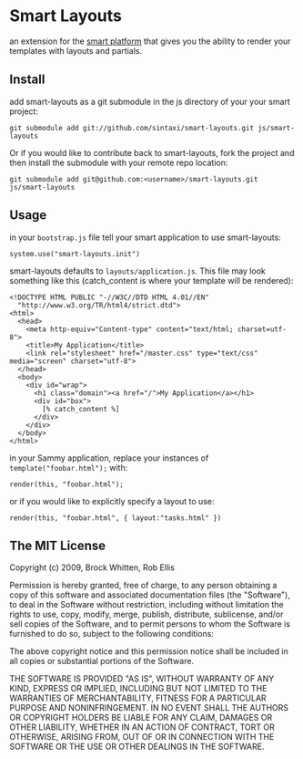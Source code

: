 # Smart Layouts

an extension for the [smart platform](http://smart.joyent.com/) that gives you the ability to render your templates with layouts and partials.

## Install

add smart-layouts as a git submodule in the js directory of your your smart project:

    git submodule add git://github.com/sintaxi/smart-layouts.git js/smart-layouts
    
Or if you would like to contribute back to smart-layouts, fork the project and then install the submodule with your remote repo location:

    git submodule add git@github.com:<username>/smart-layouts.git js/smart-layouts
    
## Usage

in your `bootstrap.js` file tell your smart application to use smart-layouts:

    system.use("smart-layouts.init")

smart-layouts defaults to `layouts/application.js`. This file may look something like this (catch_content is where your template will be rendered):

    <!DOCTYPE HTML PUBLIC "-//W3C//DTD HTML 4.01//EN"
      "http://www.w3.org/TR/html4/strict.dtd">
    <html>
      <head>
        <meta http-equiv="Content-type" content="text/html; charset=utf-8">
        <title>My Application</title>
        <link rel="stylesheet" href="/master.css" type="text/css" media="screen" charset="utf-8">
      </head>
      <body>
        <div id="wrap">
          <h1 class="domain"><a href="/">My Application</a></h1>
          <div id="box">
            [% catch_content %]
          </div>
        </div>
      </body>
    </html>
    
in your Sammy application, replace your instances of `template("foobar.html");` with:
  
    render(this, "foobar.html");
    
or if you would like to explicitly specify a layout to use:
    
    render(this, "foobar.html", { layout:"tasks.html" })


The MIT License
----------------------------------------------------------------------------
Copyright (c) 2009, Brock Whitten, Rob Ellis

Permission is hereby granted, free of charge, to any person obtaining a copy
of this software and associated documentation files (the "Software"), to deal
in the Software without restriction, including without limitation the rights
to use, copy, modify, merge, publish, distribute, sublicense, and/or sell
copies of the Software, and to permit persons to whom the Software is
furnished to do so, subject to the following conditions:

The above copyright notice and this permission notice shall be included in
all copies or substantial portions of the Software.

THE SOFTWARE IS PROVIDED "AS IS", WITHOUT WARRANTY OF ANY KIND, EXPRESS OR
IMPLIED, INCLUDING BUT NOT LIMITED TO THE WARRANTIES OF MERCHANTABILITY,
FITNESS FOR A PARTICULAR PURPOSE AND NONINFRINGEMENT. IN NO EVENT SHALL THE
AUTHORS OR COPYRIGHT HOLDERS BE LIABLE FOR ANY CLAIM, DAMAGES OR OTHER
LIABILITY, WHETHER IN AN ACTION OF CONTRACT, TORT OR OTHERWISE, ARISING FROM,
OUT OF OR IN CONNECTION WITH THE SOFTWARE OR THE USE OR OTHER DEALINGS IN
THE SOFTWARE.

    
